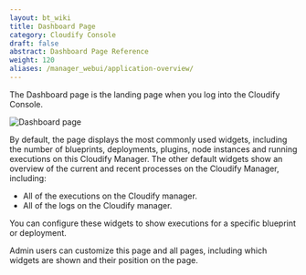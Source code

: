 ```yaml
---
layout: bt_wiki
title: Dashboard Page
category: Cloudify Console
draft: false
abstract: Dashboard Page Reference
weight: 120
aliases: /manager_webui/application-overview/
---
```


The Dashboard page is the landing page when you log into the Cloudify Console. 

![Dashboard page]( /images/ui/ui-dashboard-page.png )

By default, the page displays the most commonly used widgets, including the number of blueprints, deployments, plugins, node instances and running executions on this Cloudify Manager.
The other default widgets show an overview of the current and recent processes on the Cloudify Manager, including:

* All of the executions on the Cloudify manager.
* All of the logs on the Cloudify manager.

You can configure these widgets to show executions for a specific blueprint or deployment.

Admin users can customize this page and all pages, including which widgets are shown and their position on the page.